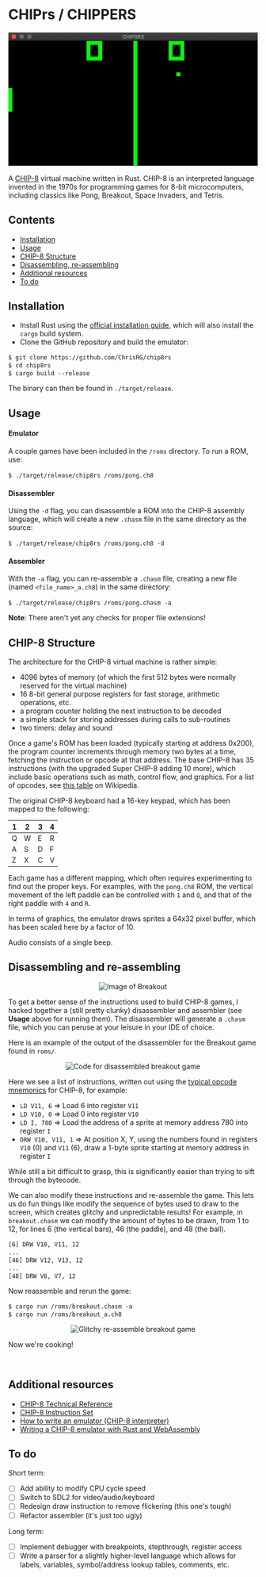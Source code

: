 # CHIPrs / CHIPPERS

<p align="center">
  <img src="./imgs/pong.gif" alt="Pong game with two paddles and an infinitely bouncing ball">
</p>

A [CHIP-8](https://en.wikipedia.org/wiki/CHIP-8) virtual machine written in Rust. CHIP-8 is an interpreted language invented in the 1970s for programming games for 8-bit microcomputers, including classics like Pong, Breakout, Space Invaders, and Tetris.

## Contents
* [Installation](#installation)
* [Usage](#usage)
* [CHIP-8 Structure](#chip-8-structure)
* [Disassembling, re-assembling](#disassembling-and-re-assembling)
* [Additional resources](#additional-resources)
* [To do](#to-do)


## Installation
* Install Rust using the [official installation guide](https://www.rust-lang.org/learn/get-started), which will also install the `cargo` build system.
* Clone the GitHub repository and build the emulator:

```
$ git clone https://github.com/ChrisRG/chip8rs
$ cd chip8rs
$ cargo build --release
```
The binary can then be found in `./target/release`.

## Usage

#### Emulator 
A couple games have been included in the `/roms` directory. To run a ROM, use:
    
```$ ./target/release/chip8rs /roms/pong.ch8```

#### Disassembler
Using the `-d` flag, you can disassemble a ROM into the CHIP-8 assembly language, which will create a new `.chasm` file in the same directory as the source:

```$ ./target/release/chip8rs /roms/pong.ch8 -d```

#### Assembler
With the `-a` flag, you can re-assemble a `.chasm` file, creating a new file (named `<file_name>_a.ch8`) in the same directory:

```$ ./target/release/chip8rs /roms/pong.chasm -a```

**Note**: There aren't yet any checks for proper file extensions!

## CHIP-8 Structure
The architecture for the CHIP-8 virtual machine is rather simple:

* 4096 bytes of memory (of which the first 512 bytes were normally reserved for the virtual machine)
* 16 8-bit general purpose registers for fast storage, arithmetic operations, etc.
* a program counter holding the next instruction to be decoded
* a simple stack for storing addresses during calls to sub-routines
* two timers: delay and sound

Once a game's ROM has been loaded (typically starting at address 0x200), the program counter increments through memory two bytes at a time, fetching the instruction or opcode at that address. The base CHIP-8 has 35 instructions (with the upgraded Super CHIP-8 adding 10 more), which include basic operations such as math, control flow, and graphics. For a list of opcodes, see [this table](https://en.wikipedia.org/wiki/CHIP-8#Opcode_table) on Wikipedia. 

The original CHIP-8 keyboard had a 16-key keypad, which has been mapped to the following:

| 1 | 2 | 3 | 4 |
| - | - | - | - |
| Q | W | E | R |
| A | S | D | F |
| Z | X | C | V |

Each game has a different mapping, which often requires experimenting to find out the proper keys. For examples, with the `pong.ch8` ROM, the vertical movement of the left paddle can be controlled with `1` and `Q`, and that of the right paddle with `4` and `R`.

In terms of graphics, the emulator draws sprites a 64x32 pixel buffer, which has been scaled here by a factor of 10.

Audio consists of a single beep.

## Disassembling and re-assembling

<p align="center">
  <img src="./imgs/breakout.jpg" width="600" height="300" alt="Image of Breakout">
</p>

To get a better sense of the instructions used to build CHIP-8 games, I hacked together a (still pretty clunky) disassembler and assembler (see **Usage** above for running them). The disassembler will generate a `.chasm` file, which you can peruse at your leisure in your IDE of choice. 

Here is an example of the output of the disassembler for the Breakout game found in `roms/`.
<p align="center">
  <img src="./imgs/breakout_disassembled.jpg" alt="Code for disassembled breakout game">
</p>

Here we see a list of instructions, written out using the [typical opcode mnemonics](http://devernay.free.fr/hacks/chip8/C8TECH10.HTM) for CHIP-8, for example:

* `LD V11, 6` => Load 6 into register `V11`
* `LD V10, 0` => Load 0 into register `V10`
* `LD I, 780` => Load the address of a sprite at memory address 780 into register `I`
* `DRW V10, V11, 1` => At position X, Y, using the numbers found in registers `V10` (0) and `V11` (6), draw a 1-byte sprite starting at memory address in register `I`

While still a bit difficult to grasp, this is significantly easier than trying to sift through the bytecode.

We can also modify these instructions and re-assemble the game. This lets us do fun things like modify the sequence of bytes used to draw to the screen, which creates glitchy and unpredictable results! For example, in `breakout.chasm` we can modify the amount of bytes to be drawn, from 1 to 12, for lines 6 (the vertical bars), 46 (the paddle), and 48 (the ball).

```
[6] DRW V10, V11, 12
...
[46] DRW V12, V13, 12
...
[48] DRW V6, V7, 12
```

Now reassemble and rerun the game:

```
$ cargo run /roms/breakout.chasm -a
$ cargo run /roms/breakout_a.ch8
```

<p align="center">
  <img src="./imgs/breakout_reassembled.gif" width="640" height="350" alt="Glitchy re-assemble breakout game">
</p>

Now we're cooking!

<br>

## Additional resources
* [CHIP-8 Technical Reference](https://github.com/mattmikolay/chip-8/wiki/CHIP%E2%80%908-Technical-Reference)
* [CHIP-8 Instruction Set](https://github.com/mattmikolay/chip-8/wiki/CHIP%E2%80%908-Instruction-Set)
* [How to write an emulator (CHIP-8 interpreter)](http://www.multigesture.net/articles/how-to-write-an-emulator-chip-8-interpreter/) 
* [Writing a CHIP-8 emulator with Rust and WebAssembly](https://blog.scottlogic.com/2017/12/13/chip8-emulator-webassembly-rust.html)

## To do

Short term:

- [ ] Add ability to modify CPU cycle speed
- [ ] Switch to SDL2 for video/audio/keyboard
- [ ] Redesign draw instruction to remove flickering (this one's tough)
- [ ] Refactor assembler (it's just too ugly)

Long term:

- [ ] Implement debugger with breakpoints, stepthrough, register access
- [ ] Write a parser for a slightly higher-level language which allows for labels, variables, symbol/address lookup tables, comments, etc.
